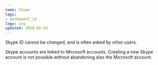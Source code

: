 ```yaml
---
name: Skype
tags:
- permanent_id
logo: svg
updated: 2020-05-19
---
```

Skype ID cannot be changed, and is often asked by other users.

Skype accounts are linked to Microsoft accounts. Creating
a new Skype account is not possible without abandoning
also the Microsoft account.
